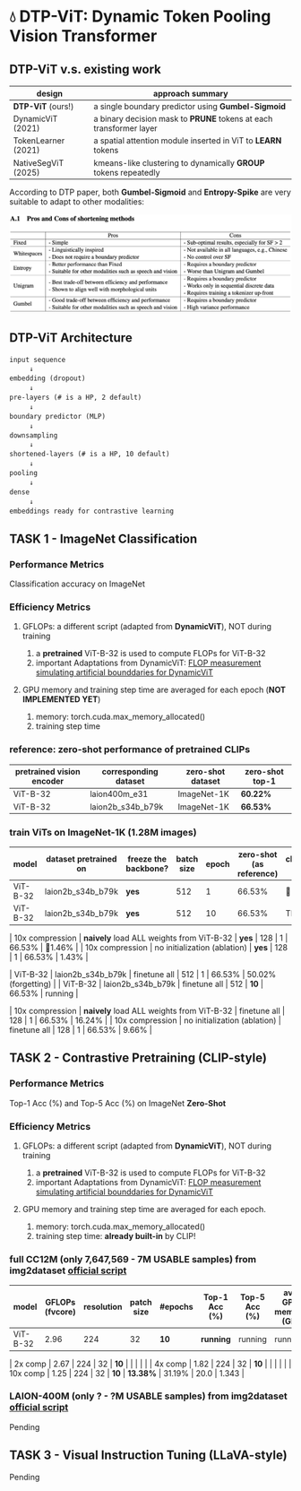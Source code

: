 # 💧 DTP-ViT: Dynamic Token Pooling Vision Transformer

## DTP-ViT v.s. existing work

| design | approach summary |
| ------ | -------------------------- |
| **DTP-ViT** (ours!) | a single boundary predictor using **Gumbel-Sigmoid** |
| DynamicViT (2021) | a binary decision mask to **PRUNE** tokens at each transformer layer |
| TokenLearner (2021) | a spatial attention module inserted in ViT to **LEARN** tokens |  
| NativeSegViT (2025) | kmeans-like clustering to dynamically **GROUP** tokens repeatedly |

According to DTP paper, both **Gumbel-Sigmoid** and **Entropy-Spike** are very suitable to adapt to other modalities:

![alt text](docs/feasible.png)

## DTP-ViT Architecture

```txt
input sequence
     ↓
embedding (dropout)
     ↓
pre-layers (# is a HP, 2 default)
     ↓
boundary predictor (MLP)
     ↓
downsampling 
     ↓
shortened-layers (# is a HP, 10 default)
     ↓
pooling
     ↓
dense
     ↓
embeddings ready for contrastive learning
```

## TASK 1 - ImageNet Classification

### Performance Metrics

Classification accuracy on ImageNet

### Efficiency Metrics

1. GFLOPs: a different script (adapted from **DynamicViT**), NOT during training
     1. a **pretrained** ViT-B-32 is used to compute FLOPs for ViT-B-32
     2. important Adaptations from DynamicViT:
          [FLOP measurement](https://github.com/raoyongming/DynamicViT/blob/master/calc_flops.py)
          [simulating artificial bounddaries for DynamicViT](https://github.com/raoyongming/DynamicViT/blob/master/models/dylvvit.py)

2. GPU memory and training step time are averaged for each epoch (**NOT IMPLEMENTED YET**)
     1. memory: torch.cuda.max_memory_allocated()
     2. training step time

### reference: zero-shot performance of pretrained CLIPs 

| pretrained vision encoder | corresponding dataset | zero-shot dataset | zero-shot top-1 |
| ------------------------- | --------------------- | ----------------- | --------------- |
| ViT-B-32 | laion400m_e31 | ImageNet-1K | **60.22%** |
| ViT-B-32 | laion2b_s34b_b79k | ImageNet-1K | **66.53%** |

### train ViTs on ImageNet-1K (1.28M images)

| model | dataset pretrained on | freeze the backbone? | batch size | epoch | zero-shot (as reference) | classification accuracy |
| ----- | --------------------- | -------------------- | ---------- | ----- | ------------------------ | ------------ |
| ViT-B-32 | laion2b_s34b_b79k | **yes** | 512 | 1 | 66.53% | 👍🏻**67.73%** |
| ViT-B-32 | laion2b_s34b_b79k | **yes** | 512 | 10 | 66.53% | TBD |

| 10x compression | **naively** load ALL weights from ViT-B-32 | **yes** | 128 | 1 | 66.53% | 🤡1.46% |
| 10x compression | no initialization (ablation) | **yes** | 128 | 1 | 66.53% | 1.43% |

| ViT-B-32 | laion2b_s34b_b79k | finetune all | 512 | 1 | 66.53% | 50.02% (forgetting) |
| ViT-B-32 | laion2b_s34b_b79k | finetune all | 512 | **10** | 66.53% | running | 


| 10x compression | **naively** load ALL weights from ViT-B-32 | finetune all | 128 | 1 | 66.53% | 16.24% |
| 10x compression | no initialization (ablation) | finetune all | 128 | 1 | 66.53% | 9.66% |


## TASK 2 - Contrastive Pretraining (CLIP-style)

### Performance Metrics

Top-1 Acc (%) and Top-5 Acc (%) on ImageNet **Zero-Shot**

### Efficiency Metrics

1. GFLOPs: a different script (adapted from **DynamicViT**), NOT during training
     1. a **pretrained** ViT-B-32 is used to compute FLOPs for ViT-B-32
     2. important Adaptations from DynamicViT:
          [FLOP measurement](https://github.com/raoyongming/DynamicViT/blob/master/calc_flops.py)
          [simulating artificial bounddaries for DynamicViT](https://github.com/raoyongming/DynamicViT/blob/master/models/dylvvit.py)

2. GPU memory and training step time are averaged for each epoch.
     1. memory: torch.cuda.max_memory_allocated()
     2. training step time: **already built-in** by CLIP!

### full CC12M (only 7,647,569 - 7M USABLE samples) from img2dataset [official script](https://github.com/rom1504/img2dataset/blob/main/dataset_examples/cc12m.md)

| model | GFLOPs (fvcore) | resolution | patch size | #epochs | Top-1 Acc (%) | Top-5 Acc (%) | avg GPU memory (GB) | avg training step time (s) |
| ------- | ----- | --------------- | ---------- | -------- | ---------- | ---------------- | ------------- | ---------- |
| ViT-B-32 | 2.96 | 224 | 32 | **10** | **running** | running | running | running |

| 2x comp | 2.67 | 224 | 32 | **10** |  |  |  |  |
| 4x comp | 1.82 | 224 | 32 | **10** |  |  |  |  |
| 10x comp | 1.25 | 224 | 32 | **10** | **13.38%** | 31.19% | 20.0 | 1.343 |

### LAION-400M (only ? - ?M USABLE samples) from img2dataset [official script](https://github.com/rom1504/img2dataset/blob/main/dataset_examples/laion400m.md)

Pending

## TASK 3 - Visual Instruction Tuning (LLaVA-style)
 
Pending

